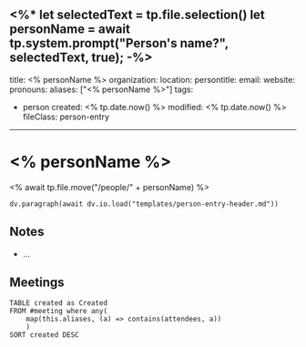 <%*
let selectedText = tp.file.selection()
let personName = await tp.system.prompt("Person's name?", selectedText, true);
-%>
---
title: <% personName %>
organization:
location:
persontitle:
email:
website:
pronouns:
aliases: ["<% personName %>"]
tags:
 - person
created: <% tp.date.now() %>
modified: <% tp.date.now() %>
fileClass: person-entry
---

# <% personName %>
<% await tp.file.move("/people/" + personName) %>

```dataviewjs
dv.paragraph(await dv.io.load("templates/person-entry-header.md"))
```

## Notes
- ...

## Meetings

```dataview
TABLE created as Created
FROM #meeting where any(
    map(this.aliases, (a) => contains(attendees, a))
    ) 
SORT created DESC
```
